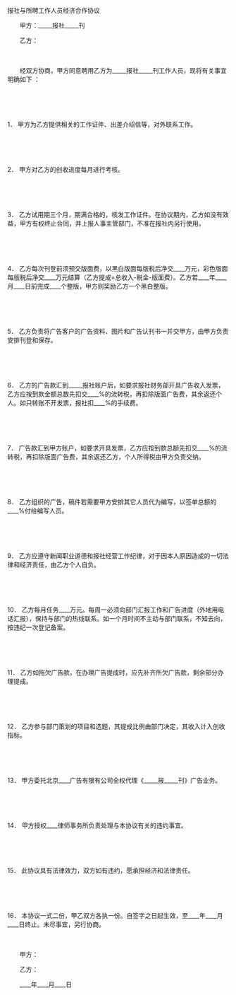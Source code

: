 



报社与所聘工作人员经济合作协议



 

　　甲方：_____报社_____刊

　　乙方：　　

　　

　　经双方协商，甲方同意聘用乙方为_____报社_____刊工作人员，现将有关事宜明确如下 ：

　　

　　

1． 
甲方为乙方提供相关的工作证件、出差介绍信等，对外联系工作。

　　

　　

2． 
甲方对乙方的创收进度每月进行考核。

　　

　　

3． 
乙方试用期三个月，期满合格的，核发工作证件。在协议期内，乙方如没有效益，甲方有权终止合同，并上报人事主管部门，不准在报社内另行使用。

　　

　　

4． 
乙方每次刊登前须预交版面费，以黑白版面每版税后净交____万元，彩色版面每版税后净交____万元结算（乙方提成=总收入-税金-版面费）。乙方若____年____月____日前完成____个整版，甲方则奖励乙方一个黑白整版。

　　

　　

5． 
乙方负责将广告客户的广告资料、图片和广告认刊书一并交甲方，由甲方负责安排刊登和保存。

　　

　　

6． 
乙方的广告款汇到_____报社账户后，如要求报社财务部开具广告收入发票，乙方应按到款金额总数先扣交____%的流转税，再扣除版面广告费，其余返还个人。如只转账不开发票，报社扣____%的手续费。

　　

　　

7． 
广告款汇到甲方账户，如要求开具发票，乙方应按到款总额先扣交____%的流转税，再扣除版面广告费，其余返还乙方，个人所得税由甲方负责交纳。

　　

　　

8． 
乙方组织的广告，稿件若需要甲方安排其它人员代为编写，以签单总额的____%付给编写人员。

　　

　　

9． 
乙方应遵守新闻职业道德和报社经营工作纪律，对于因本人原因造成的一切法律和经济责任，由乙方个人自负。

　　

　　

10． 
乙方每月任务____万元。每周一必须向部门汇报工作和广告进度（外地用电话汇报），保持与部门的热线联系。如一个月时间不主动与部门联系，不知去向，按违纪一次登记备案。

　　

　　

11． 
乙方如拖欠广告款，在办理广告提成时，应先补齐所欠广告款，剩余部分办理提成。

　　

　　

12． 
乙方参与部门策划的项目和选题，其提成比例由部门决定，其收入计入创收指标。

　　

　　

13． 
甲方委托北京____广告有限有公司全权代理《_____报_____刊》广告业务。

　　

　　

14． 
甲方授权____律师事务所负责处理与本协议有关的违约事宜。

　　

　　

15． 
此协议具有法律效力，双方如有违约，愿承担经济和法律责任。

　　

　　

16． 
本协议一式二份，甲乙双方各执一份。自签字之日起生效，至____年____月____日终止。未尽事宜，另行协商。　　

　　

　　甲方：

　　乙方：　　

　　____年____月____日